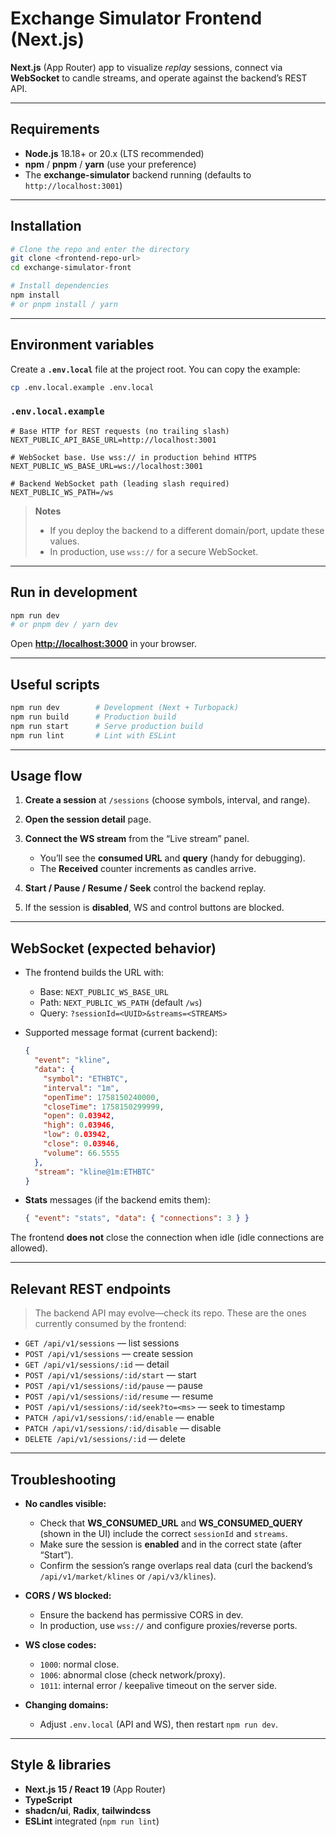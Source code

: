 # Exchange Simulator Frontend (Next.js)

**Next.js** (App Router) app to visualize *replay* sessions, connect via **WebSocket** to candle streams, and operate against the backend’s REST API.

---

## Requirements

* **Node.js** 18.18+ or 20.x (LTS recommended)
* **npm** / **pnpm** / **yarn** (use your preference)
* The **exchange-simulator** backend running (defaults to `http://localhost:3001`)

---

## Installation

```bash
# Clone the repo and enter the directory
git clone <frontend-repo-url>
cd exchange-simulator-front

# Install dependencies
npm install
# or pnpm install / yarn
```

---

## Environment variables

Create a **`.env.local`** file at the project root. You can copy the example:

```bash
cp .env.local.example .env.local
```

### `.env.local.example`

```dotenv
# Base HTTP for REST requests (no trailing slash)
NEXT_PUBLIC_API_BASE_URL=http://localhost:3001

# WebSocket base. Use wss:// in production behind HTTPS
NEXT_PUBLIC_WS_BASE_URL=ws://localhost:3001

# Backend WebSocket path (leading slash required)
NEXT_PUBLIC_WS_PATH=/ws
```

> **Notes**
>
> * If you deploy the backend to a different domain/port, update these values.
> * In production, use `wss://` for a secure WebSocket.

---

## Run in development

```bash
npm run dev
# or pnpm dev / yarn dev
```

Open **[http://localhost:3000](http://localhost:3000)** in your browser.

---

## Useful scripts

```bash
npm run dev        # Development (Next + Turbopack)
npm run build      # Production build
npm run start      # Serve production build
npm run lint       # Lint with ESLint
```

---

## Usage flow

1. **Create a session** at `/sessions` (choose symbols, interval, and range).
2. **Open the session detail** page.
3. **Connect the WS stream** from the “Live stream” panel.

   * You’ll see the **consumed URL** and **query** (handy for debugging).
   * The **Received** counter increments as candles arrive.
4. **Start / Pause / Resume / Seek** control the backend replay.
5. If the session is **disabled**, WS and control buttons are blocked.

---

## WebSocket (expected behavior)

* The frontend builds the URL with:

  * Base: `NEXT_PUBLIC_WS_BASE_URL`
  * Path: `NEXT_PUBLIC_WS_PATH` (default `/ws`)
  * Query: `?sessionId=<UUID>&streams=<STREAMS>`

* Supported message format (current backend):

  ```json
  {
    "event": "kline",
    "data": {
      "symbol": "ETHBTC",
      "interval": "1m",
      "openTime": 1758150240000,
      "closeTime": 1758150299999,
      "open": 0.03942,
      "high": 0.03946,
      "low": 0.03942,
      "close": 0.03946,
      "volume": 66.5555
    },
    "stream": "kline@1m:ETHBTC"
  }
  ```

* **Stats** messages (if the backend emits them):

  ```json
  { "event": "stats", "data": { "connections": 3 } }
  ```

The frontend **does not** close the connection when idle (idle connections are allowed).

---

## Relevant REST endpoints

> The backend API may evolve—check its repo. These are the ones currently consumed by the frontend:

* `GET /api/v1/sessions` — list sessions
* `POST /api/v1/sessions` — create session
* `GET /api/v1/sessions/:id` — detail
* `POST /api/v1/sessions/:id/start` — start
* `POST /api/v1/sessions/:id/pause` — pause
* `POST /api/v1/sessions/:id/resume` — resume
* `POST /api/v1/sessions/:id/seek?to=<ms>` — seek to timestamp
* `PATCH /api/v1/sessions/:id/enable` — enable
* `PATCH /api/v1/sessions/:id/disable` — disable
* `DELETE /api/v1/sessions/:id` — delete

---

## Troubleshooting

* **No candles visible:**

  * Check that **WS_CONSUMED_URL** and **WS_CONSUMED_QUERY** (shown in the UI) include the correct `sessionId` and `streams`.
  * Make sure the session is **enabled** and in the correct state (after “Start”).
  * Confirm the session’s range overlaps real data (curl the backend’s `/api/v1/market/klines` or `/api/v3/klines`).

* **CORS / WS blocked:**

  * Ensure the backend has permissive CORS in dev.
  * In production, use `wss://` and configure proxies/reverse ports.

* **WS close codes:**

  * `1000`: normal close.
  * `1006`: abnormal close (check network/proxy).
  * `1011`: internal error / keepalive timeout on the server side.

* **Changing domains:**

  * Adjust `.env.local` (API and WS), then restart `npm run dev`.

---

## Style & libraries

* **Next.js 15 / React 19** (App Router)
* **TypeScript**
* **shadcn/ui**, **Radix**, **tailwindcss**
* **ESLint** integrated (`npm run lint`)
